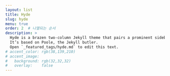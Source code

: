 ```yaml
---
layout: list
title: Hyde
slug: hyde
menu: true
order: 2  # 나열되는 순서
description: >
  Hyde is a brazen two-column Jekyll theme that pairs a prominent sidebar with uncomplicated content.
  It’s based on Poole, the Jekyll butler.
  Open `_featured_tags/hyde.md` to edit this text.
# accent_color: rgb(38,139,210)
# accent_image:
#   background: rgb(32,32,32)
#   overlay:    false
---
```

